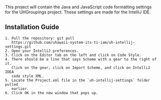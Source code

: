 This project will contain the Java and JavaScript code formatting settings for
the UHGroupings project. These settings are made for the IntelliJ IDE.

## Installation Guide

    1. Pull the repository: git pull
       https://github.com/uhawaii-system-its-ti-iam/uh-intellij-settings.git
    2. Open your IntelliJ preferences.
    3. Click on the Editor tab on the left and click on Code Style.
    4. There should be a line that says Scheme with a gear to the right of it.
       Click on the gear, click on Import Scheme, and click on IntelliJ IDEA
       code style XML.
    5. Locate the Project.xml file in the `uh-intellij-settings` folder pulled
       earlier.
    6. Click OK in the new window that pops up.
